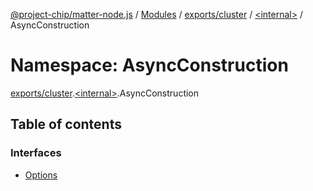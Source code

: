 [@project-chip/matter-node.js](../README.md) / [Modules](../modules.md) / [exports/cluster](exports_cluster.md) / [\<internal\>](exports_cluster._internal_.md) / AsyncConstruction

# Namespace: AsyncConstruction

[exports/cluster](exports_cluster.md).[\<internal\>](exports_cluster._internal_.md).AsyncConstruction

## Table of contents

### Interfaces

- [Options](../interfaces/exports_cluster._internal_.AsyncConstruction.Options.md)
